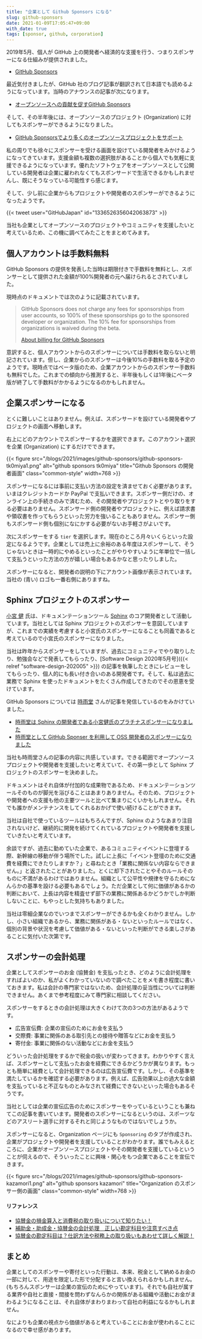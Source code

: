 ```yaml
---
title: "企業として Github Sponsors になる"
slug: github-sponsors
date: 2021-01-09T17:05:47+09:00
with_date: true
tags: [sponsor, github, corporation]
---
```


2019年5月、個人が GitHub 上の開発者へ経済的な支援を行う、つまりスポンサーになる仕組みが提供されました。

* [GitHub Sponsors](https://github.com/sponsors)

最近気付きましたが、GitHub 社のブログ記事が翻訳されて日本語でも読めるようになっています。当時のアナウンスの記事が次になります。

* [オープンソースへの貢献を促すGitHub Sponsors](https://github.blog/jp/2019-05-24-announcing-github-sponsors-a-new-way-to-contribute-to-open-source/)

そして、その半年後には、オープンソースのプロジェクト (Organization) に対してもスポンサーができるようになりました。

* [GitHub Sponsorsでより多くのオープンソースプロジェクトをサポート](https://github.blog/jp/2019-11-14-universe-day-one/#github-sponsors%e3%81%a7%e3%82%88%e3%82%8a%e5%a4%9a%e3%81%8f%e3%81%ae%e3%82%aa%e3%83%bc%e3%83%97%e3%83%b3%e3%82%bd%e3%83%bc%e3%82%b9%e3%83%97%e3%83%ad%e3%82%b8%e3%82%a7%e3%82%af%e3%83%88%e3%82%92)

私の周りでも徐々にスポンサーを受ける画面を設けている開発者をみかけるようになってきています。支援金額も複数の選択肢があることから個人でも気軽に支援できるようになっています。優れたソフトウェアをオープンソースとして公開している開発者は企業に雇われなくてもスポンサードで生活できるかもしれませんし、既にそうなっている可能性すら感じます。

そして、少し前に企業からもプロジェクトや開発者のスポンサーができるようになったようです。

{{< tweet user="GitHubJapan" id="1336526356042063873" >}}

当社も企業としてオープンソースのプロジェクトやコミュニティを支援したいと考えているため、この機に調べてみたことをまとめてみます。

## 個人アカウントは手数料無料

GitHub Sponsors の提供を発表した当時は期限付きで手数料を無料とし、スポンサーとして提供された金額が100%開発者の元へ届けられるとされていました。

現時点のドキュメントでは次のように記載されています。

> GitHub Sponsors does not charge any fees for sponsorships from user accounts, so 100% of these sponsorships go to the sponsored developer or organization. The 10% fee for sponsorships from organizations is waived during the beta.
> 
> [About billing for GitHub Sponsors](https://docs.github.com/en/free-pro-team@latest/github/setting-up-and-managing-billing-and-payments-on-github/about-billing-for-github-sponsors)

意訳すると、個人アカウントからのスポンサーについては手数料を取らないと明記されています。但し、企業からのスポンサーは今後10%の手数料を取る予定のようです。現時点ではベータ版のため、企業アカウントからのスポンサー手数料も無料でした。これまでの傾向から推測すると、半年後もしくは1年後にベータ版が終了して手数料がかかるようになるのかもしれません。

## 企業スポンサーになる

とくに難しいことはありません。例えば、スポンサードを設けている開発者やプロジェクトの画面へ移動します。

右上にどのアカウントでスポンサーするかを選択できます。このアカウント選択を企業 (Organization) にするだけでできます。

{{< figure src="/blogs/2021/images/github-sponsors/github-sponsors-tk0miya1.png"
           alt="github sponsors tk0miya"
           title="Github Sponsors の開発者画面"
           class="common-style"
           width=768 >}}

スポンサーになるには事前に支払い方法の設定を済ませておく必要があります。いまはクレジットカードか PayPal で支払いできます。スポンサー側だけの、オンライン上の手続きのみで済むため、その開発者やプロジェクトとやり取りをする必要はありません。スポンサード側の開発者やプロジェクトに、例えば請求書や領収書を作ってもらうといった労力を強いることもありません。スポンサー側もスポンサード側も個別になにかする必要がないお手軽さがよいです。

次にスポンサーをする `tier` を選択します。現在のところ月々いくらといった設定になるようです。企業としては売上に余裕のある年度はスポンサーして、そうじゃないときは一時的にやめるといったことがやりやすいように年単位で一括して支払うといった方法の方が嬉しい場合もあるかなと思ったりしました。

スポンサーになると、開発者の説明の下にアカウント画像が表示されています。当社の (青い) ロゴも一番右側にありますね。

## Sphinx プロジェクトのスポンサー

[小宮 健](https://github.com/tk0miya) 氏は、ドキュメンテーションツール [Sphinx](https://www.sphinx-doc.org/en/master/) のコア開発者として活動しています。当社としては Sphinx プロジェクトのスポンサーを意図していますが、これまでの実績を考慮すると小宮氏のスポンサーになることも同義であると考えているので小宮氏のスポンサーになりました。

当社は昨年からスポンサーをしていますが、過去にコミュニティでやり取りしたり、勉強会などで発表してもらったり、[Software Design 2020年5月号]({{< relref "software-design-202005" >}}) の記事を執筆したときにレビューをしてもらったり、個人的にも長い付き合いのある開発者です。そして、私は過去に業務で Sphinx を使ったドキュメントをたくさん作成してきたのでその恩恵を受けています。

GitHub Sponsors については [時雨堂](https://shiguredo.jp/) さんが記事を発信しているのをみかけていました。

* [時雨堂は Sphinx の開発者である小宮健氏のプラチナスポンサーになりました](https://medium.com/shiguredo/%E6%99%82%E9%9B%A8%E5%A0%82%E3%81%AF-sphinx-%E3%81%AE%E9%96%8B%E7%99%BA%E8%80%85%E3%81%A7%E3%81%82%E3%82%8B%E5%B0%8F%E5%AE%AE%E5%81%A5%E6%B0%8F%E3%81%AE%E3%83%97%E3%83%A9%E3%83%81%E3%83%8A%E3%82%B9%E3%83%9D%E3%83%B3%E3%82%B5%E3%83%BC%E3%81%AB%E3%81%AA%E3%82%8A%E3%81%BE%E3%81%97%E3%81%9F-fa95333d37a6)
* [時雨堂として GitHub Sponser を利用して OSS 開発者のスポンサーになりました](https://medium.com/shiguredo/%E6%99%82%E9%9B%A8%E5%A0%82%E3%81%A8%E3%81%97%E3%81%A6-github-sponser-%E3%82%92%E5%88%A9%E7%94%A8%E3%81%97%E3%81%A6-oss-%E9%96%8B%E7%99%BA%E8%80%85%E3%81%AE%E3%82%B9%E3%83%9D%E3%83%B3%E3%82%B5%E3%83%BC%E3%81%AB%E3%81%AA%E3%82%8A%E3%81%BE%E3%81%97%E3%81%9F-845396b93f7d)

当社も時雨堂さんの記事の内容に共感しています。できる範囲でオープンソースプロジェクトや開発者を支援したいと考えていて、その第一歩として Sphinx プロジェクトのスポンサーを決めました。

ドキュメントはそれ自体が付加的な成果物であるため、ドキュメンテーションツールそのものが脚光を浴びることはあまりありません。そのため、プロジェクトや開発者への支援も他の主要ツールと比べて集まりにくいかもしれません。それでも誰かがメンテナンスをしてくれるおかげで使い続けることができます。

当社は自社で使っているツールはもちろんですが、Sphinx のようなあまり注目されないけど、継続的に開発を続けてくれているプロジェクトや開発者を支援していきたいと考えています。

余談ですが、過去に勤めていた企業で、あるコミュニティイベントに登壇する際、新幹線の移動が伴う場所でした。試しに上長に「イベント登壇のために交通費を経費にできたりしますか？」と尋ねたとき「業務に関係ない内容ならできません。」と返されたことがありました。とくに却下されたことやそのルールそのものに不満があるわけではありません。組織として公平性や規律を守るためになんらかの基準を設ける必要もあるでしょう。ただ企業として何に価値があるかの判断において、上長は内容を精査せず部下の業務に関係あるかどうかでしか判断しないことに、もやっとした気持ちもありました。

当社は零細企業なのでいつまでスポンサーができるかも全くわかりません。しかし、小さい組織であるから、業務に関係がある・ないといったルールではなく、個別の背景や状況を考慮して価値がある・ないといった判断ができる楽しさがあることに気付いた次第です。

## スポンサーの会計処理

企業としてスポンサーのお金 (協賛金) を支払ったとき、どのように会計処理をすればよいのか、私がよくわかっていないので調べたことをメモ書き程度に書いておきます。私は会計の専門家ではないため、会計処理の妥当性については判断できません。あくまで参考程度にみて専門家に相談してください。

スポンサーをするときの会計処理は大きくわけて次の3つの方法があるようです。

* 広告宣伝費: 企業の宣伝のためにお金を支払う
* 交際費: 事業に関係のある取引先との接待や贈答などにお金を支払う
* 寄付金: 事業に関係のない活動などにお金を支払う

どういった会計処理をするかで税金の扱いが変わってきます。わかりやすく言えば、スポンサーとして支払ったお金を経費にできるかどうかが異なります。もっとも簡単に経費として会計処理できるのは広告宣伝費です。しかし、その基準を満たしているかを確認する必要があります。例えば、広告効果以上の過大な金額を支払っていると不正なものとみなされて経費にできないといった場合もあるそうです。

当社としては企業の宣伝広告のためにスポンサーをやっているということも兼ねてこの記事を書いています。開発者のスポンサーになるというのは、スポーツなどのアスリート選手に対するそれと同じようなものではないでしょうか。

スポンサーになると、Organization ページにも `Sponsoring` のタブが作成され、企業がプロジェクトや開発者を支援していることがわかります。誰でもみえるところに、企業がオープンソースプロジェクトやその開発者を支援しているということが伺えるので、そういったことに興味・関心をもつ企業であることを宣伝できます。

{{< figure src="/blogs/2021/images/github-sponsors/github-sponsors-kazamori1.png"
           alt="github sponsors kazamori"
           title="Organization のスポンサー側の画面"
           class="common-style"
           width=768 >}}

#### リファレンス

* [協賛金の損金算入と消費税の取り扱いについて知りたい！](https://lab.pasona.co.jp/accounting/faq/107/)
* [補助金・助成金・協賛金の会計処理　正しい勘定科目や注意すべき点](https://keiriplus.jp/tips/jyoseihojyokin_point/)
* [協賛金の勘定科目は？仕訳方法や税務上の取り扱いもあわせて詳しく解説！](https://blog.keihi.com/18188)

## まとめ

企業としてのスポンサーや寄付といった行動は、本来、税金として納めるお金の一部に対して、用途を限定した形で分配すると言い換えられるかもしれません。(もちろんスポンサーは企業の宣伝のためにやっています)。それでも自社が属する業界や自社と直接・間接を問わずなんらかの関係がある組織や活動にお金がまわるようになることは、それ自体がまわりまわって自社の利益になるかもしれません。

なによりも企業の視点から価値があると考えていることにお金が使われることになるので幸せ感があります。
